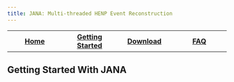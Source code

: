 ```yaml
---
title: JANA: Multi-threaded HENP Event Reconstruction
---
```


<center>
<table border="0" width="90%" align="center">
<TH width="25%"><A href="index.html">Home</A></TH>
<TH width="25%"><A href="GettingStarted.html">Getting Started</A></TH>
<TH width="25%"><A href="Download.html">Download</A></TH>
<TH width="25%"><A href="FAQ.html">FAQ</A></TH>
</table>
</center>

## Getting Started With JANA

